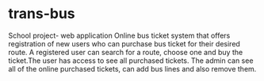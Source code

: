 # trans-bus
School project- web application
Online bus ticket system that offers registration of new users who can purchase bus ticket for their desired route. A registered user can search for a route, choose one and buy the ticket.The user has access to see all purchased tickets. The admin can see all of the online purchased tickets, can add bus lines and also remove them.
